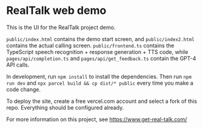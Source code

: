 # RealTalk web demo

This is the UI for the RealTalk project demo.

`public/index.html` contains the demo start screen, and `public/index2.html` contains the actual calling screen. `public/frontend.ts` contains the TypeScript speech recognition + response generation + TTS code, while `pages/api/completion.ts` and `pages/api/get_feedback.ts` contain the GPT-4 API calls.

In development, run `npm install` to install the dependencies. Then run `npm run dev` and `npx parcel build && cp dist/* public` every time you make a code change. 

To deploy the site, create a free vercel.com account and select a fork of this repo. Everything should be configured already.

For more information on this project, see https://www.get-real-talk.com/
